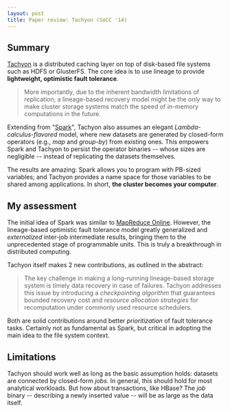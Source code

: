 ```yaml
---
layout: post
title: Paper review: Tachyon (SoCC '14)
---
```

## Summary
[Tachyon](https://amplab.cs.berkeley.edu/publication/tachyon-socc/) is a distributed caching layer on top of disk-based file systems such as HDFS or GlusterFS. The core idea is to use lineage to provide **lightweight, optimistic fault tolerance**. 

> More importantly, due to the inherent bandwidth limitations of replication, a lineage-based recovery model might be the _only_ way to make cluster storage systems match the speed of in-memory computations in the future. 

Extending from "[Spark](http://spark.apache.org/research.html)", Tachyon also assumes an elegant *Lambda-calculus-flavored* model, where new datasets are generated by closed-form operators (e.g., *map* and *group-by*) from existing ones. This empowers Spark and Tachyon to persist the operator binaries -- whose sizes are negligible -- instead of replicating the datasets themselves. 

The results are amazing: Spark allows you to program with PB-sized variables; and Tachyon provides a name space for those variables to be shared among applications. In short, **the cluster becomes your computer**. 

## My assessment
The initial idea of Spark was similar to [MapReduce Online](https://code.google.com/p/hop/). However, the lineage-based optimistic fault tolerance model greatly generalized and *externalized* inter-job intermediate results, bringing them to the unprecedented stage of programmable units. This is truly a breakthrough in distributed computing.

Tachyon itself makes 2 new contributions, as outlined in the abstract:

> The key challenge in making a long-running lineage-based storage system is timely data recovery in case of failures. Tachyon addresses this issue by introducing a *checkpointing algorithm* that guarantees bounded recovery cost and *resource allocation strategies* for recomputation under commonly used resource schedulers.

Both are solid contributions around better *prioritization* of fault tolerance tasks. Certainly not as fundamental as Spark, but critical in adopting the main idea to the file system context.

## Limitations
Tachyon should work well as long as the basic assumption holds: datasets are connected by closed-form *jobs*. In general, this should hold for most analytical workloads. But how about transactions, like HBase? The *job* binary -- describing a newly inserted value -- will be as large as the data itself.